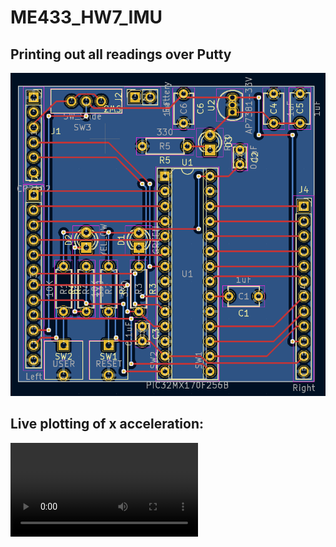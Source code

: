 # ME433_HW7_IMU

## Printing out all readings over Putty

![Print to putty](https://github.com/markzhang0778/ME433-HW4/blob/main/board_layout.png)

## Live plotting of x acceleration:
![video](https://github.com/markzhang0778/ME433_HW7_IMU/blob/main/IMU_demo.mkv)
